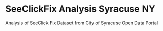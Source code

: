 # SeeClickFix Analysis Syracuse NY
 Analysis of SeeClick Fix Dataset from City of Syracuse Open Data Portal
